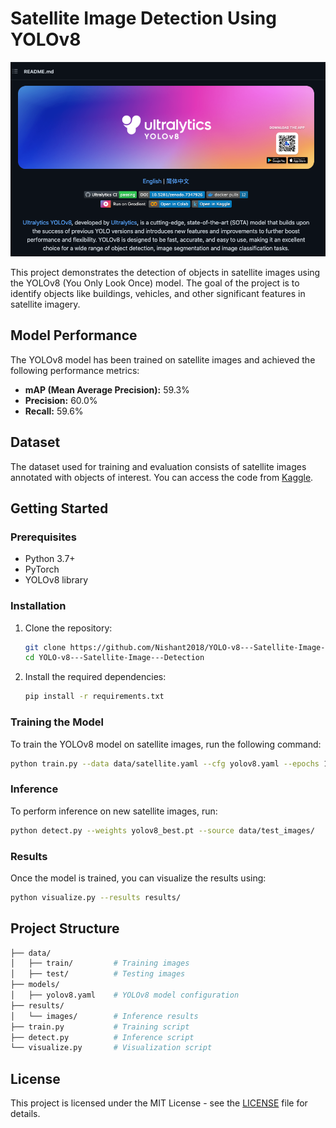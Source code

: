 # Satellite Image Detection Using YOLOv8

![Satellite Detection](https://github.com/Nishant2018/YOLO-v8---Satellite-Image---Detection/blob/main/1_OGJeILFz3XjgiYP-7-IG-w.png)

This project demonstrates the detection of objects in satellite images using the YOLOv8 (You Only Look Once) model. The goal of the project is to identify objects like buildings, vehicles, and other significant features in satellite imagery.    
      
## Model Performance      
   
The YOLOv8 model has been trained on satellite images and achieved the following performance metrics:      
         
- **mAP (Mean Average Precision):** 59.3%         
- **Precision:** 60.0%   
- **Recall:** 59.6%  
      
## Dataset

The dataset used for training and evaluation consists of satellite images annotated with objects of interest. You can access the code from [Kaggle](https://www.kaggle.com/endofnight17j03).


## Getting Started

### Prerequisites

- Python 3.7+
- PyTorch
- YOLOv8 library

### Installation

1. Clone the repository:
   ```bash   
   git clone https://github.com/Nishant2018/YOLO-v8---Satellite-Image---Detection.git
   cd YOLO-v8---Satellite-Image---Detection
   ```

2. Install the required dependencies:
   ```bash
   pip install -r requirements.txt
   ```

### Training the Model

To train the YOLOv8 model on satellite images, run the following command:
```bash
python train.py --data data/satellite.yaml --cfg yolov8.yaml --epochs 100
```

### Inference

To perform inference on new satellite images, run:
```bash
python detect.py --weights yolov8_best.pt --source data/test_images/
```

### Results

Once the model is trained, you can visualize the results using:
```bash
python visualize.py --results results/
```

## Project Structure

```bash
├── data/
│   ├── train/         # Training images
│   ├── test/          # Testing images
├── models/
│   ├── yolov8.yaml    # YOLOv8 model configuration
├── results/
│   └── images/        # Inference results
├── train.py           # Training script
├── detect.py          # Inference script
└── visualize.py       # Visualization script
```

## License

This project is licensed under the MIT License - see the [LICENSE](LICENSE) file for details.


```
